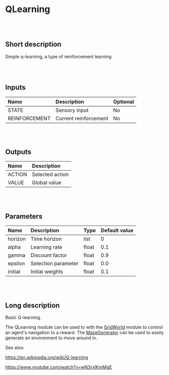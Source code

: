 # QLearning


<br><br>
## Short description

Simple q-learning, a type of reinforcement learning

<br><br>

## Inputs

|Name|Description|Optional|
|:----|:-----------|:-------|
|STATE|Sensory input|No|
|REINFORCEMENT|Current reinforcement|No|

<br><br>

## Outputs

|Name|Description|
|:----|:-----------|
|ACTION|Selected action|
|VALUE|Global value|

<br><br>

## Parameters

|Name|Description|Type|Default value|
|:----|:-----------|:----|:-------------|
|horizon|Time horizon|list|0|
|alpha|Learning rate|float|0.1|
|gamma|Discount factor|float|0.9|
|epsilon|Selection parameter|float|0.0|
|initial|Initial weights|float|0.1|

<br><br>
## Long description
Basic Q-learning.

The QLearning module can be used to with the [GridWorld](https://github.com/ikaros-project/ikaros/blob/master/Source/Modules/EnvironmentModules/GridWorld) module to control an agent's navigation to a reward. The [MazeGenerator](https://github.com/ikaros-project/ikaros/blob/master/Source/Modules/EnvironmentModules/MazeGenerator) can be used to easily generate an environment to move around in.

See also:

https://en.wikipedia.org/wiki/Q-learning

https://www.youtube.com/watch?v=wN3rxIKmMgE
